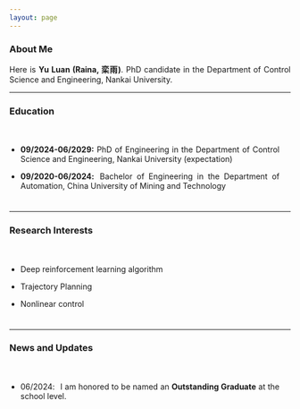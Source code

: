 ```yaml
---
layout: page
---
```


### About Me

<html>

<head>
<style>
p {
  text-align: justify;
}
span.thick {
  font-weight: bold;
}
</style>
</head>

<body>

<div>
  <p>Here is  <span class="thick">Yu Luan (Raina, 栾雨)</span>. PhD candidate in the Department of Control Science and Engineering, Nankai University.</p>
</div>

</body>
</html>

------

### Education

<style>
p {
  text-align: justify;
}
p.margin{
    margin-bottom: 5px;

}
span.thick {
  font-weight: bold;
}
ul {
  padding: 20px;
}
</style>

<body>
<ul>
<li><div><p class="margin"> <span class="thick">09/2024-06/2029:</span> PhD of Engineering in the Department of Control Science and Engineering, Nankai University (expectation)</p></div></li>
<li><div><p class="margin"> <span class="thick">09/2020-06/2024<h style="letter-spacing:10px">:</h></span>Bachelor of Engineering in the Department of Automation, China University of Mining and Technology </p></div></li>
</ul></body>


---

### Research Interests

<style>
p {
  text-align: justify;
}
p.margin{
    margin-bottom: 5px;

}
span.thick {
  font-weight: bold;
}
ul {
  padding: 20px;
}
</style>

<body>

<ul>
<li><div><p class="margin"> Deep reinforcement learning algorithm</p></div></li>
<li><div><p class="margin"> Trajectory Planning</p></div></li>
<li><div><p class="margin"> Nonlinear control</p></div></li>
</ul></body>

---

### News and Updates

<style>
p {
  text-align: justify;
}
p.margin{
    margin-bottom: 3px;
}
span.thick {
  font-weight: bold;
}
ul {
  padding: 20px;
}
</style>
<body>

<ul>
    <li><div><p class="margin">06/2024<h style="letter-spacing:10px">:</h>I am honored to be named an <span class="thick">Outstanding Graduate</span> at the school level. </p></div></li>
</ul>

</body>

